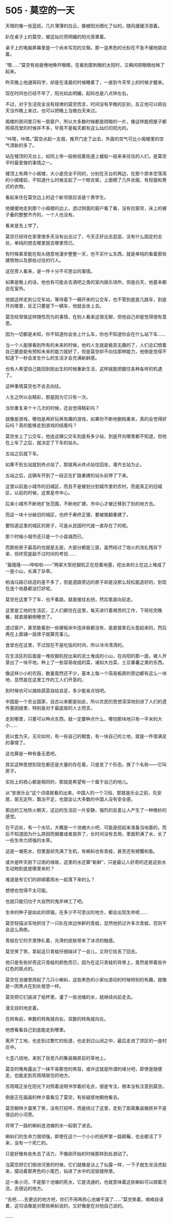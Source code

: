 <link rel="stylesheet" href="../styles/text.css"/>
<h1>505 · 莫空的一天</h1>

天晴的像一张蓝纸，几片薄薄的白云，像被阳光晒化了似的，随风缓缓浮游着。

趴在桌子上的莫空，被这灿烂而明媚的阳光笼罩着。

桌子上的电脑屏幕里是一个尚未写完的文稿，那一竖黑色的光标在不急不缓地跳动着。

“嗯……”莫空有些疲倦地睁开眼睛，在看到那刺眼的太阳时，又瞬间把眼睛给眯了起来。

昨天晚上他通宵码字，却是在凌晨的时候睡着了，一直到今天早上的时候才醒来。

现在时间也已经不早了，阳光如此明媚，起码也是八点钟左右。

不过，对于生活完全没有规律的莫空而言，时间没有早晚的区别，反正他可以把白天当作晚上来过，也可以把晚上当做白天来过。

阁楼的房间里只有一扇窗户，所以大多数时候都是阴暗的一片，像这样能把屋子都照得亮堂的时候并不多，毕竟不是每天都有这么灿烂的阳光的。

“咔嗒，咔嗒。”莫空点起一支烟，推开门走了出去，外面的空气可比小阁楼里的空气清新的多了。

站在楼顶的天台上，如同上帝一般俯视着街道上蝼蚁一般来来往往的人们，是莫空平时最爱做的事情之一。

楼顶上有两个小阁楼，大小是完全不同的，分别在天台的两边，在那个原本空荡荡的小阁楼前，不知道什么时候支起了一个晾衣架，上面晒了几件衣服，有校服和男式的衣物。

看起来住在莫空边上的这个新邻居应该是个男学生。

他缓缓地走到那个小阁楼的边上，透过侧面的窗户看了看，没有拉窗帘，床上的被子叠的整整齐齐的，一个人也没有。

看来是去上学了。

莫空已经待在家里很多天没有出去过了，今天正好出去逛逛，没有什么固定的去处，单纯的想去哪里就去哪里而已。

有时候甚至能在街头随意地漫步整整一天，也不买什么东西，就是单纯的看着那些建筑物以及那些过往的行人。

这在旁人看来，是一件十分不可思议的事情。

如果是晚上的话，他也有可能会去酒吧之类的室内娱乐场所，但是白天，他基本都会在室外。

他就这样走到公交车站，等待着下一辆开来的公交车，也不管到底是几路车，到底开向哪里，反正只要是下一辆车，他就会坐上去。

莫空经常做这样随性而为的事情，在别人看来这很无聊，但他自己却是觉得很有意思。

因为一切都是未知，你不知道你会坐上什么车，你也不知道你会在什么站下车……

当一个人能够看到所有的未来的时候，他的人生就是极其无趣的了，人们总幻想着自己要是能有预知未来的能力就好了，但是莫空却不向往那种能力，他倒是觉得不知道下一秒会发生什么的生活才会充满新鲜感。

也有人希望自己能回到刚出生的时候重新生活，这样就能把握住各种各样的机遇了。

这种事情莫空也不会去向往。

人生之所以会精彩，那是因为它只有一次。

当你重复来个十几次的时候，还会觉得精彩吗？

就像是游戏，哪怕是再好玩再有趣的游戏，如果你不断地删档重来，真的会觉得好玩吗？真的能够走到游戏的结尾吗？

莫空坐上了公交车，他连这辆公交车到底有多少站，到底开向哪里都不知道，但他在上车了之后，就决定了下车的站头。

五站之后就下车。

如果不到五站就到终点站了，那就再从终点站往回坐，凑齐五站为止。

五站之后，这辆车开到了一段正在扩路重建的站头前停了下来。

这里以前是小城市的旧城区，而且不是被划分到城市里的农村，而是真正的旧城区，以前的时候，这里是市中心。

后来小城市不断地扩张范围，不断地扩建，市中心才被迁移到了别的地方去。

而这一块十分破旧的城区，也终于寿终正寝，要被推翻重建了。

要知道这里的城区的房子，可是从民国时代就一直存在了的呢。

那个时候小城市还只是一个小县城而已。

而那些房子最高的也就是五层，大部分都是三层，虽然经过了炮火的洗礼残存下来，但终究是敌不过时间的考验……

“轰隆隆——哗啦啦——”两架大型挖掘机正在挖着地基，挖出来的土在边上堆成了一座小山，长满了杂草。

柏油马路已经造的差不多了，但是道路旁边的房子却是没那么轻松能造好的，到现在连个地基都没打好呢。

莫空在这里下了车，也不看路，就直接往右拐，然后笔直向前走。

这里是工地的生活区，工人们都住在这里，每天进行着艰苦的工作，下班吃完晚餐，就直接躺倒睡觉了。

透过窗户，甚至能看到一些硬板床中连床板都没有，是直接拿石头垫起来的，然后再在上面铺一层席子就算完事儿。

食堂也在这里，不过现在不是吃饭的时间，所以冷冷清清的。

在生活区的后面是一堆挖掘机挖出来的泥土堆成的小山，在向阳的那一面，被人开垦出了一块平地，种上了一些容易收成的菜，诸如大白菜，土豆番薯之类的东西。

像这样小小的农田，数量竟然还不少，基本上每一个简易板房的旁边都有这么一块地，显然是在这里工作的工人们开垦的。

到时候也可以摘些蔬菜自给自足，多少能省点钱吧。

中国是一个农业国家，自古以来都是如此，所以农民的思想深深地刻进了人们的遗传基因链里，特别是对于最底层的人士而言。

走到哪里，只要可以种点东西，就一定要种点什么，哪怕那块地只有一平米的大小……

民以食为天，无论如何，有一些自己的粮食，有一块自己的土地，就是一件很满足的事情了。

这也算是一种有备无患吧。

其实这种思想到现在都还是大量的存在着，只是变了个形态，换了个名称——它叫房子。

实际上的核心都是相同的，那就是希望有一个属于自己的地儿。

从“安居乐业”这个词语就看的出来，中国人的一个习俗，那就是乐业之前，先安居，居无定所，飘泊不定，也就会让大多数的中国人没有安全感。

那边的工地热火朝天，这边的生活区一片安静，强烈的反差让人产生了一种微妙的感觉。

在不远处，有一个水坑，大概是一个池塘大小吧，可能是挖起来准备当地基的，而后不知道因为什么原因而搁置或者放弃了，长时间没有去用，里面积满了水，长了一些生命力顽强的水草。

这是一塘死水，但里面却充满了生机，有蝌蚪也有青蛙，甚至还有螃蟹和鱼。

或许是昨天刚下过雨的缘故，这里的水还算“新鲜”，只是最让人好奇的还是这些水生动物到底是哪里来的？

难道是有它们的卵顺着雨水一起落下来的么？

想想也觉得不太可能。

也就只能归功于大自然的鬼斧神工了吧。

生命的种子是如此的顽强，在多少不可思议的地方，都会出现生命呢……

莫空轻描淡写地抓住了一只趴在岸边休鼾的青蛙，显然他抓过许多次青蛙，否则不会这么熟练。

青蛙在它的手里挣扎着，光滑的皮肤带来了冰凉的触感。

莫空笑了笑，拿起这只青蛙仔细端详了一会儿，又将它给丢了回去。

他只是有些好奇这只青蛙的颜色而已，因为在这只青蛙的背脊上，竟然是带着些许红色的斑点的。

莫空在池塘里捞起了几只小蝌蚪，这些黑色的小家伙游动的时候特别的有趣，就像是一团黑点在到处晃悠一样。

莫空把它们装进了纸杯里，灌了一些池塘的水，就继续向前走去。

漫无目的地走着。

在转角前，单数的转角就向右，双数的转角就向左。

他想看看自己到底能走到哪里。

离开了工地，也走到过繁忙的街道，也走到过山涧之中，最后走进了郊区的一座村庄中。

七歪八绕地，来到了张思凡的集装箱房前的草地上。

莫空的嘴角露出了一抹不易察觉的笑容，或许这就是所谓的缘分吧，即使是随便走，也能走到苏雨晴居住的地方。

苏雨晴正坐在阳光下对照着说明书学着织毛衣，很是专注，根本没有注意到莫空。

倒是正在画画的林夕晨看见了莫空，有些疑惑地朝他看去。

莫空朝林夕晨笑了笑，没有打招呼，而是绕过了这里，走到了距离集装箱房并不是很远的小河旁。

将带了一路的蝌蚪连池塘的水一起倒了进去。

蝌蚪们的生命力很顽强，即使在这个一个小小的纸杯里一路颠簸，也全都活了下来，没有一个死亡的。

只是好像有些失去了活力，不像刚开始的时候那样到处游动了。

当莫空把它们倒进河里的时候，它们就像是沾上了仙露一样，一下子就生龙活虎起来，摆动着那黑色的小尾巴，钻进了水中的泥层缝隙里。

这一条小河，不是那个池塘的死水，它是流通的，也就意味着这些蝌蚪可以顺着河流，去很远的地方。

“去吧……去更远的地方吧，你们不用再担心池塘干涸了……”莫空笑着，喃喃自语着，这句话像是对那些蝌蚪说的，又好像是在对他自己说的。

……

